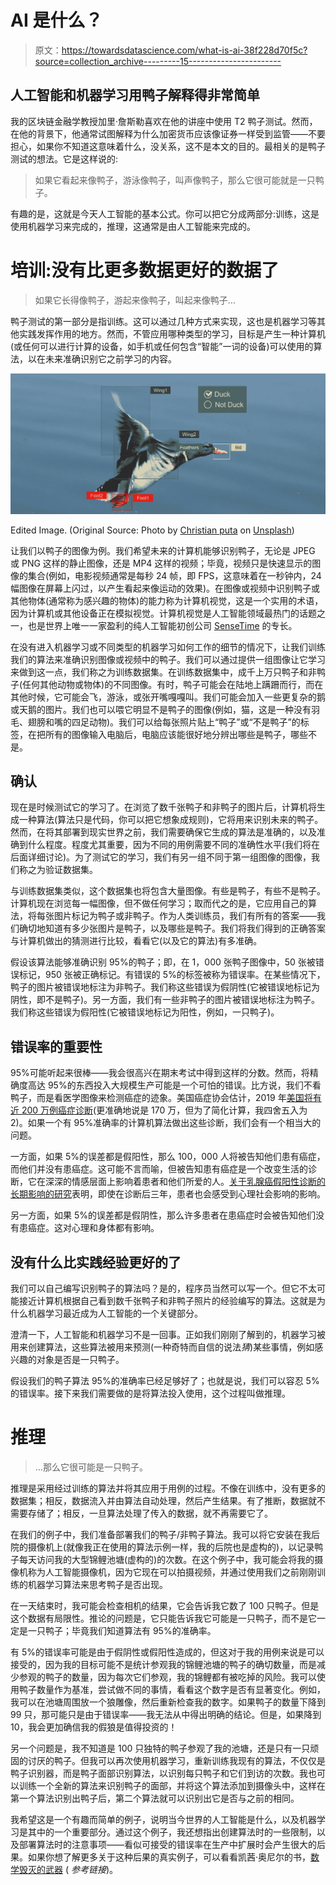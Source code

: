 # AI 是什么？

> 原文：<https://towardsdatascience.com/what-is-ai-38f228d70f5c?source=collection_archive---------15----------------------->

## 人工智能和机器学习用鸭子解释得非常简单

我的区块链金融学教授加里·詹斯勒喜欢在他的讲座中使用 T2 鸭子测试。然而，在他的背景下，他通常试图解释为什么加密货币应该像证券一样受到监管——不要担心，如果你不知道这意味着什么，没关系，这不是本文的目的。最相关的是鸭子测试的想法。它是这样说的:

> 如果它看起来像鸭子，游泳像鸭子，叫声像鸭子，那么它很可能就是一只鸭子。

有趣的是，这就是今天人工智能的基本公式。你可以把它分成两部分:训练，这是使用机器学习来完成的，推理，这通常是由人工智能来完成的。

# 培训:没有比更多数据更好的数据了

> 如果它长得像鸭子，游起来像鸭子，叫起来像鸭子…

鸭子测试的第一部分是指训练。这可以通过几种方式来实现，这也是机器学习等其他实践发挥作用的地方。然而，不管应用哪种类型的学习，目标是产生一种计算机(或任何可以进行计算的设备，如手机或任何包含“智能”一词的设备)可以使用的算法，以在未来准确识别它之前学习的内容。

![](img/0e33354b4d3996011532eb82904bece5.png)

Edited Image. (Original Source: Photo by [Christian puta](https://unsplash.com/@vegesblue?utm_source=unsplash&utm_medium=referral&utm_content=creditCopyText) on [Unsplash](https://unsplash.com/search/photos/duck?utm_source=unsplash&utm_medium=referral&utm_content=creditCopyText))

让我们以鸭子的图像为例。我们希望未来的计算机能够识别鸭子，无论是 JPEG 或 PNG 这样的静止图像，还是 MP4 这样的视频；毕竟，视频只是快速显示的图像的集合(例如，电影视频通常是每秒 24 帧，即 FPS，这意味着在一秒钟内，24 幅图像在屏幕上闪过，以产生看起来像运动的效果)。在图像或视频中识别鸭子或其他物体(通常称为感兴趣的物体)的能力称为计算机视觉，这是一个实用的术语，因为计算机或其他设备正在模拟视觉。计算机视觉是人工智能领域最热门的话题之一，也是世界上唯一一家盈利的纯人工智能初创公司 [SenseTime](http://www.sensetime.com) 的专长。

在没有进入机器学习或不同类型的机器学习如何工作的细节的情况下，让我们训练我们的算法来准确识别图像或视频中的鸭子。我们可以通过提供一组图像让它学习来做到这一点，我们称之为训练数据集。在训练数据集中，成千上万只鸭子和非鸭子(任何其他动物或物体)的不同图像。有时，鸭子可能会在陆地上蹒跚而行，而在其他时候，它可能会飞，游泳，或张开嘴嘎嘎叫。我们可能会加入一些更复杂的鹅或天鹅的图片。我们也可以喂它明显不是鸭子的图像(例如，猫，这是一种没有羽毛、翅膀和嘴的四足动物)。我们可以给每张照片贴上“鸭子”或“不是鸭子”的标签，在把所有的图像输入电脑后，电脑应该能很好地分辨出哪些是鸭子，哪些不是。

## 确认

现在是时候测试它的学习了。在浏览了数千张鸭子和非鸭子的图片后，计算机将生成一种算法(算法只是代码，你可以把它想象成规则)，它将用来识别未来的鸭子。然而，在将其部署到现实世界之前，我们需要确保它生成的算法是准确的，以及准确到什么程度。程度尤其重要，因为不同的用例需要不同的准确性水平(我们将在后面详细讨论)。为了测试它的学习，我们有另一组不同于第一组图像的图像，我们称之为验证数据集。

与训练数据集类似，这个数据集也将包含大量图像。有些是鸭子，有些不是鸭子。计算机现在浏览每一幅图像，但不做任何学习；取而代之的是，它应用自己的算法，将每张图片标记为鸭子或非鸭子。作为人类训练员，我们有所有的答案——我们确切地知道有多少张图片是鸭子，以及哪些是鸭子。我们将我们得到的正确答案与计算机做出的猜测进行比较，看看它(以及它的算法)有多准确。

假设该算法能够准确识别 95%的鸭子；即，在 1，000 张鸭子图像中，50 张被错误标记，950 张被正确标记。有错误的 5%的标签被称为错误率。在某些情况下，鸭子的图片被错误地标注为非鸭子。我们称这些错误为假阴性(它被错误地标记为阴性，即不是鸭子)。另一方面，我们有一些非鸭子的图片被错误地标注为鸭子。我们称这些错误为假阳性(它被错误地标记为阳性，例如，一只鸭子)。

## 错误率的重要性

95%可能听起来很棒——我会很高兴在期末考试中得到这样的分数。然而，将精确度高达 95%的东西投入大规模生产可能是一个可怕的错误。比方说，我们不看鸭子，而是看医学图像来检测癌症的迹象。美国癌症协会估计，2019 年[美国将有近 200 万例癌症诊断](https://www.cancer.org/content/dam/cancer-org/research/cancer-facts-and-statistics/annual-cancer-facts-and-figures/2019/cancer-facts-and-figures-2019.pdf)(更准确地说是 170 万，但为了简化计算，我四舍五入为 2)。如果一个有 95%准确率的计算机算法做出这些诊断，我们会有一个相当大的问题。

一方面，如果 5%的误差都是假阳性，那么 100，000 人将被告知他们患有癌症，而他们并没有患癌症。这可能不言而喻，但被告知患有癌症是一个改变生活的诊断，它在深深的情感层面上影响着患者和他们所爱的人。[关于乳腺癌假阳性诊断的长期影响的研究](https://www.ncbi.nlm.nih.gov/pmc/articles/PMC3601385/)表明，即使在诊断后三年，患者也会感受到心理社会影响的影响。

另一方面，如果 5%的误差都是假阴性，那么许多患者在患癌症时会被告知他们没有患癌症。这对心理和身体都有影响。

## 没有什么比实践经验更好的了

我们可以自己编写识别鸭子的算法吗？是的，程序员当然可以写一个。但它不太可能接近计算机根据自己看到数千张鸭子和非鸭子照片的经验编写的算法。这就是为什么机器学习最近成为人工智能的一个关键部分。

澄清一下，人工智能和机器学习不是一回事。正如我们刚刚了解到的，机器学习被用来创建算法，这些算法被用来预测(一种奇特而自信的说法*猜*)某些事情，例如感兴趣的对象是否是一只鸭子。

假设我们的鸭子算法 95%的准确率已经足够好了；也就是说，我们可以容忍 5%的错误率。接下来我们需要做的是将算法投入使用，这个过程叫做推理。

# 推理

> …那么它很可能是一只鸭子。

推理是采用经过训练的算法并将其应用于用例的过程。不像在训练中，没有更多的数据集；相反，数据流入并由算法自动处理，然后产生结果。有了推断，数据就不需要存储了；相反，一旦算法处理了传入的数据，就不再需要它了。

在我们的例子中，我们准备部署我们的鸭子/非鸭子算法。我可以将它安装在我后院的摄像机上(就像我正在使用的算法示例一样，我的后院也是虚构的)，以记录鸭子每天访问我的大型锦鲤池塘(虚构的)的次数。在这个例子中，我可能会将我的摄像机称为人工智能摄像机，因为它现在可以拍摄视频，并通过使用我们之前刚刚训练的机器学习算法来思考鸭子是否出现。

在一天结束时，我可能会检查相机的结果，它会告诉我它数了 100 只鸭子。但是这个数据有局限性。推论的问题是，它只能告诉我它可能是一只鸭子，而不是它一定是一只鸭子；毕竟我们知道算法有 95%的准确率。

有 5%的错误率可能是由于假阴性或假阳性造成的，但这对于我的用例来说是可以接受的，因为我的目标可能不是统计参观我的锦鲤池塘的鸭子的确切数量，而是减少参观的鸭子的数量，因为每次它们参观，我的锦鲤都有被吃掉的风险。我可以使用鸭子数量作为基准，尝试做不同的事情，看看这个数字是否有显著变化。例如，我可以在池塘周围放一个狼雕像，然后重新检查我的数字。如果鸭子的数量下降到 99 只，那可能只是由于错误率——我无法从中得出明确的结论。但是，如果降到 10，我会更加确信我的假狼是值得投资的！

另一个问题是，我不知道是 100 只独特的鸭子参观了我的池塘，还是只有一只顽固的讨厌的鸭子。但我可以再次使用机器学习，重新训练我现有的算法，不仅仅是鸭子识别器，而是鸭子面部识别算法，以识别每只鸭子和它们到访的次数。我也可以训练一个全新的算法来识别鸭子的面部，并将这个算法添加到摄像头中，这样在第一个算法识别出鸭子后，第二个算法就可以识别出它是否与之前的相同。

我希望这是一个有趣而简单的例子，说明当今世界的人工智能是什么，以及机器学习是其中的一个重要部分。通过这个例子，我还想指出创建算法时的一些限制，以及部署算法时的注意事项——看似可接受的错误率在生产中扩展时会产生很大的后果。如果你想了解更多关于这种后果的真实例子，可以看看凯茜·奥尼尔的书，[数学毁灭的武器](https://www.amazon.com/gp/product/0553418831/ref=as_li_tl?ie=UTF8&camp=1789&creative=9325&creativeASIN=0553418831&linkCode=as2&tag=kennymuli-20&linkId=4d9b963c0b158d9cfd3a548c16509f7d&source=post_page---------------------------) ( *参考链接*)。
